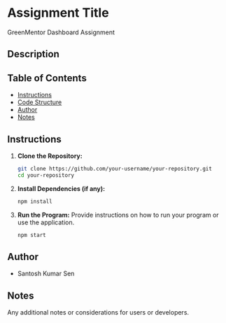 # Assignment Title
GreenMentor Dashboard Assignment
## Description

## Table of Contents
- [Instructions](#instructions)
- [Code Structure](#code-structure)
- [Author](#author)
- [Notes](#notes)

## Instructions
1. **Clone the Repository:**
    ```bash
    git clone https://github.com/your-username/your-repository.git
    cd your-repository
    ```

2. **Install Dependencies (if any):**
    ```bash
    npm install
    ```

3. **Run the Program:**
    Provide instructions on how to run your program or use the application.
    ```bash
    npm start
    ```


## Author
- Santosh Kumar Sen

## Notes
Any additional notes or considerations for users or developers.





